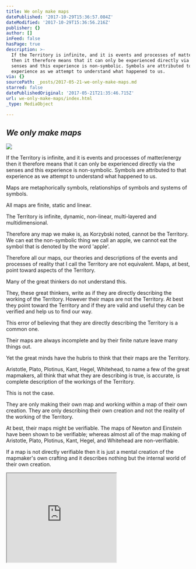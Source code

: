 ```yaml
---
title: We only make maps
datePublished: '2017-10-29T15:36:57.084Z'
dateModified: '2017-10-29T15:36:56.216Z'
publisher: {}
author: []
inFeed: false
hasPage: true
description: >-
  If the Territory is infinite, and it is events and processes of matter/energy
  then it therefore means that it can only be experienced directly via the
  senses and this experience is non-symbolic. Symbols are attributed to that
  experience as we attempt to understand what happened to us.
via: {}
sourcePath: _posts/2017-05-21-we-only-make-maps.md
starred: false
datePublishedOriginal: '2017-05-21T21:35:46.715Z'
url: we-only-make-maps/index.html
_type: MediaObject

---
```

## _We only make maps_
![](https://the-grid-user-content.s3-us-west-2.amazonaws.com/674ab5cb-39a5-418f-b8a8-80df5d51c2de.jpg)

If the Territory is infinite, and it is events and processes of matter/energy then it therefore means that it can only be experienced directly via the senses and this experience is non-symbolic. Symbols are attributed to that experience as we attempt to understand what happened to us.

Maps are metaphorically symbols, relationships of symbols and systems of symbols.

All maps are finite, static and linear.

The Territory is infinite, dynamic, non-linear, multi-layered and multidimensional.

Therefore any map we make is, as Korzybski noted, cannot be the Territory. We can eat the non-symbolic thing we call an apple, we cannot eat the symbol that is denoted by the word 'apple'.

Therefore all our maps, our theories and descriptions of the events and processes of reality that I call the Territory are not equivalent. Maps, at best, point toward aspects of the Territory.

Many of the great thinkers do not understand this.

They, these great thinkers, write as if they are directly describing the working of the Territory. However their maps are not the Territory. At best they point toward the Territory and if they are valid and useful they can be verified and help us to find our way.

This error of believing that they are directly describing the Territory is a common one.

Their maps are always incomplete and by their finite nature leave many things out.

Yet the great minds have the hubris to think that their maps are the Territory.

Aristotle, Plato, Plotinus, Kant, Hegel, Whitehead, to name a few of the great mapmakers, all think that what they are describing is true, is accurate, is complete description of the workings of the Territory.

This is not the case.

They are only making their own map and working within a map of their own creation. They are only describing their own creation and not the reality of the working of the Territory.

At best, their maps might be verifiable. The maps of Newton and Einstein have been shown to be verifiable; whereas almost all of the map making of Aristotle, Plato, Plotinus, Kant, Hegel, and Whitehead are non-verifiable.

If a map is not directly verifiable then it is just a mental creation of the mapmaker's own crafting and it describes nothing but the internal world of their own creation.

<iframe src="https://the-grid.github.io/ed-userhtml/?g=eJxNkUFPwzAMhe_9FVGRWCutCSAhIdruMIkDl12AE0IoS5wt3ZpUcVqoEP8ddyuIWxx_es9-rrQdmNV1arZF8D6mq0rQ1yqpUAXbxVVmeqei9S7TS4ZLYnP2lTA2yMAaqk2DrGaa7yA-HKEFF3E9PsvdRraQYf569VYSbQ3L_jPr8VFnJJWzALEPbmJmIRVARpg5Uiipwa2mntVnjGNQVKZCKO8cqMiNVLD1_sAdRAHu_eVJoD7wBi8-zbY91teXAwSkJerhht-lkwzNzTsZyGPjNXDrEEJcg_EBsnmvvEy-M-1VP02yZItzIgt6_foVDZLPIs_LSsx5JUk1RaqOEvGUqvLtKZWUaRllsQ9g6nQfY4f3QsQ97ILVXFphrNPF6PtQfMhRzLTr285jJKXbv8v8ANFaj7U" height="244" style=""></iframe>